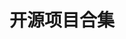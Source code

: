 ---
# 在此编辑项目home页
home: true
title: 开源项目合集 # 侧边栏显示的项目名称
index: false # 本文件不添加到侧边栏
heroText: 开源项目合集 # home页面显示的标题
tagline: 优秀开源项目整理、部署 # home页面显示的简介
heroImage: /Image/76723099_p5.jpg # 图片 绝对路径

# 按键
actions:
  - text: 项目列表
    link: /projects/开源项目合集/项目列表/
    type: primary

  - text: 回到主页
    link: /

# 特性说明
features:
  - title: Stable Diffusion Web UI
    icon: V
    details: 基于 Gradio 库的浏览器接口，用于 Stable Diffusion。
    link: /projects/开源项目合集/项目列表/stable-diffusion-webui.md

  - title: Waifu2x-Extension-GUI
    icon: rcd-image
    details: 使用机器学习放大 图片/视频/GIF 以及 视频插帧(补帧). 支持 AMD / Nvidia / Intel 显卡
    link: /projects/开源项目合集/项目列表/Waifu2x-Extension-GUI.md
---